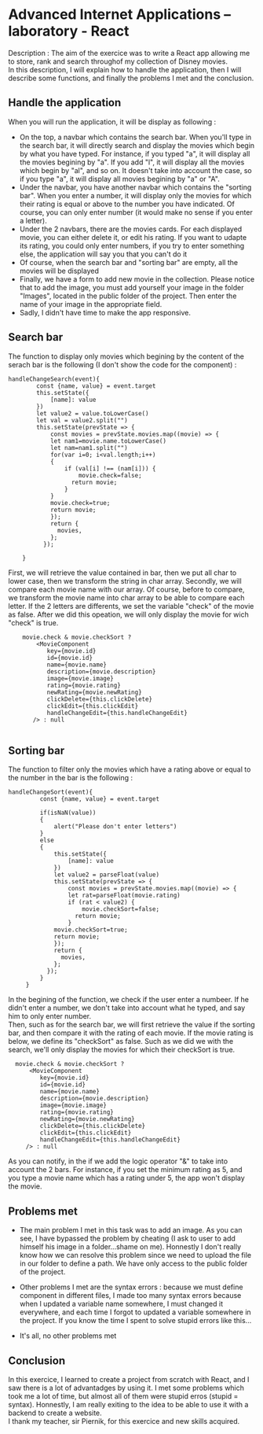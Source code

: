 # Advanced Internet Applications – laboratory - React

Description : The aim of the exercice was to write a React app allowing me to store, rank and search throughof my collection of Disney movies.  
In this description, I will explain how to handle the application, then I will describe some functions, and finally the problems I met and the conclusion.


## Handle the application

When you will run the application, it will be display as following :  
* On the top, a navbar which contains the search bar. When you'll type in the search bar, it will directly search and display the movies which begin by what you have typed. For instance, if you typed "a", it will display all the movies begining by "a". If you add "l", it will display all the movies which begin by "al", and so on. It doesn't take into account the case, so if you type "a", it will display all movies begining by "a" or "A".
* Under the navbar, you have another navbar which contains the "sorting bar". When you enter a number, it will display only the movies for which their rating is equal or above to the number you have indicated. Of course, you can only enter number (it would make no sense if you enter a letter).
* Under the 2 navbars, there are the movies cards. For each displayed movie, you can either delete it, or edit his rating. If you want to udapte its rating, you could only enter numbers, if you try to enter something else, the application will say you that you can't do it
* Of course, when the search bar and "sorting bar" are empty, all the movies will be displayed
* Finally, we have a form to add new movie in the collection. Please notice that to add the image, you must add yourself your image in the folder "Images", located in the public folder of the project. Then enter the name of your image in the appropriate field.
* Sadly, I didn't have time to make the app responsive.

## Search bar

The function to display only movies which begining by the content of the serach bar is the following (I don't show the code for the component) :
```
handleChangeSearch(event){
        const {name, value} = event.target
        this.setState({
            [name]: value
        })
        let value2 = value.toLowerCase()
        let val = value2.split("")
        this.setState(prevState => {
            const movies = prevState.movies.map((movie) => {
            let nam1=movie.name.toLowerCase()
            let nam=nam1.split("")
            for(var i=0; i<val.length;i++)
            {
                if (val[i] !== (nam[i])) {
                    movie.check=false;
                  return movie;
                } 
            }
            movie.check=true;
            return movie;
            });
            return {
              movies,
            };
          });

    }
  ```
  First, we will retrieve the value contained in bar, then we put all char to lower case, then we transform the string in char array. Secondly, we will compare each movie name with our array. Of course, before to compare, we transform the movie name into char array to be able to compare each letter. If the 2 letters are differents, we set the variable "check" of the movie as false. After we did this opeation, we will only display the movie for wich "check" is true.
 ``` 
     movie.check & movie.checkSort ?
         <MovieComponent 
            key={movie.id} 
            id={movie.id} 
            name={movie.name}
            description={movie.description} 
            image={movie.image}
            rating={movie.rating}
            newRating={movie.newRating}
            clickDelete={this.clickDelete}
            clickEdit={this.clickEdit}
            handleChangeEdit={this.handleChangeEdit}
        /> : null
  
  ```
  
  ## Sorting bar
  
  The function to filter only the movies which have a rating above or equal to the number in the bar is the following :
  
   ```
 handleChangeSort(event){
            const {name, value} = event.target
            
            if(isNaN(value))
            {
                alert("Please don't enter letters")
            }
            else
            {
                this.setState({
                    [name]: value
                })
                let value2 = parseFloat(value)
                this.setState(prevState => {
                    const movies = prevState.movies.map((movie) => {
                    let rat=parseFloat(movie.rating)
                    if (rat < value2) {
                        movie.checkSort=false;
                      return movie;
                    }
                movie.checkSort=true;
                return movie;
                });
                return {
                  movies,
                };
              });
            }
        }
  ```
  
  In the begining of the function, we check if the user enter a numbeer. If he didn't enter a number, we don't take into account what he typed, and say him to only enter number.  
  Then, such as for the search bar, we will first retrieve the value if the sorting bar, and then compare it with the rating of each movie. If the movie rating is below, we define its "checkSort" as false. Such as we did we with the search, we'll only display the movies for which their checkSort is true.
  
   ``` 
     movie.check & movie.checkSort ?
         <MovieComponent 
            key={movie.id} 
            id={movie.id} 
            name={movie.name}
            description={movie.description} 
            image={movie.image}
            rating={movie.rating}
            newRating={movie.newRating}
            clickDelete={this.clickDelete}
            clickEdit={this.clickEdit}
            handleChangeEdit={this.handleChangeEdit}
        /> : null
  
  ```
  As you can notify, in the if we add the logic operator "&" to take into account the 2 bars. For instance, if you set the minimum rating as 5, and you type a movie name which has a rating under 5, the app won't display the movie.
  
  ## Problems met
  
 * The main problem I met in this task was to add an image. As you can see, I have bypassed the problem by cheating (I ask to user to add himself his image in a folder...shame on me). Honnestly I don't really know how we can resolve this problem since we need to upload the file in our folder to define a path. We have only access to the public folder of the project.  
   
* Other problems I met are the syntax errors : because we must define component in different files, I made too many syntax errors because when I updated a variable name somewhere, I must changed it everywhere, and each time I forgot to updated a variable somewhere in the project. If you know the time I spent to solve stupid errors like this...

* It's all, no other problems met
 
## Conclusion

In this exercice, I learned to create a project from scratch with React, and I saw there is a lot of advantadges by using it.  I met some problems which took me a lot of time, but almost all of them were stupid erros (stupid = syntax). Honnestly, I am really exiting to the idea to be able to use it with a backend to create a website.  
I thank my teacher, sir Piernik, for this exercice and new skills acquired.
